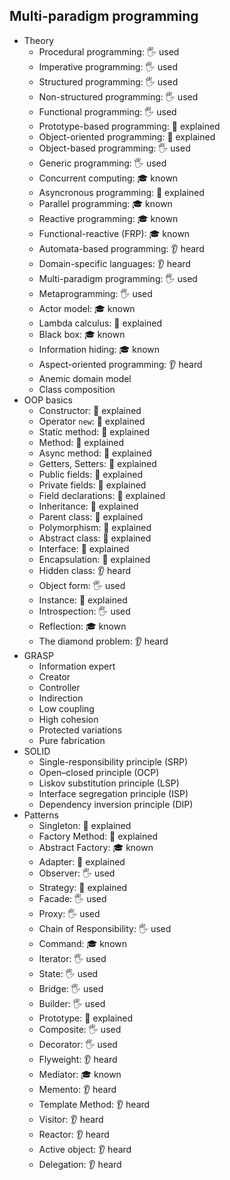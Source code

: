## Multi-paradigm programming

- Theory
  - Procedural programming: 🖐️ used
  - Imperative programming: 🖐️ used
  - Structured programming: 🖐️ used
  - Non-structured programming: 🖐️ used
  - Functional programming: 🖐️ used
  - Prototype-based programming: 🙋 explained
  - Object-oriented programming: 🙋 explained
  - Object-based programming: 🖐️ used
  - Generic programming: 🖐️ used
  - Concurrent computing: 🎓 known
  - Asyncronous programming: 🙋 explained
  - Parallel programming: 🎓 known
  - Reactive programming: 🎓 known
  - Functional-reactive (FRP): 🎓 known
  - Automata-based programming: 👂 heard
  - Domain-specific languages: 👂 heard
  - Multi-paradigm programming: 🖐️ used
  - Metaprogramming: 🖐️ used
  - Actor model: 🎓 known
  - Lambda calculus: 🙋 explained
  - Black box: 🎓 known
  - Information hiding: 🎓 known
  - Aspect-oriented programming: 👂 heard
  - Anemic domain model
  - Class composition
- OOP basics
  - Constructor: 🙋 explained
  - Operator `new`: 🙋 explained
  - Static method: 🙋 explained
  - Method: 🙋 explained
  - Async method: 🙋 explained
  - Getters, Setters: 🙋 explained
  - Public fields: 🙋 explained
  - Private fields: 🙋 explained
  - Field declarations: 🙋 explained
  - Inheritance: 🙋 explained
  - Parent class: 🙋 explained
  - Polymorphism: 🙋 explained
  - Abstract class: 🙋 explained
  - Interface: 🙋 explained
  - Encapsulation: 🙋 explained
  - Hidden class: 👂 heard
  - Object form: 🖐️ used
  - Instance: 🙋 explained
  - Introspection: 🖐️ used
  - Reflection: 🎓 known
  - The diamond problem: 👂 heard
- GRASP
  - Information expert
  - Creator
  - Controller
  - Indirection
  - Low coupling
  - High cohesion
  - Protected variations
  - Pure fabrication
- SOLID
  - Single-responsibility principle (SRP)
  - Open–closed principle (OCP)
  - Liskov substitution principle (LSP)
  - Interface segregation principle (ISP)
  - Dependency inversion principle (DIP)
- Patterns
  - Singleton: 🙋 explained
  - Factory Method: 🙋 explained
  - Abstract Factory: 🎓 known
  - Adapter: 🙋 explained
  - Observer: 🖐️ used
  - Strategy: 🙋 explained
  - Facade: 🖐️ used
  - Proxy: 🖐️ used
  - Chain of Responsibility: 🖐️ used
  - Command: 🎓 known
  - Iterator: 🖐️ used
  - State: 🖐️ used
  - Bridge: 🖐️ used
  - Builder: 🖐️ used
  - Prototype: 🙋 explained
  - Composite: 🖐️ used
  - Decorator: 🖐️ used
  - Flyweight: 👂 heard
  - Mediator: 🎓 known
  - Memento: 👂 heard
  - Template Method: 👂 heard
  - Visitor: 👂 heard
  - Reactor: 👂 heard
  - Active object: 👂 heard
  - Delegation: 👂 heard
